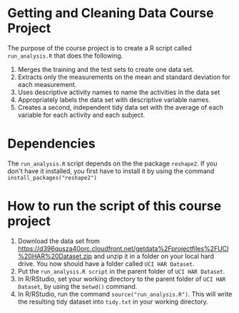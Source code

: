 Getting and Cleaning Data Course Project
========================================

The purpose of the course project is to create a R script called ```run_analysis.R``` that does the following.

1. Merges the training and the test sets to create one data set.
2. Extracts only the measurements on the mean and standard deviation for each measurement. 
3. Uses descriptive activity names to name the activities in the data set
4. Appropriately labels the data set with descriptive variable names. 
5. Creates a second, independent tidy data set with the average of each variable for each activity and each subject. 

Dependencies
============

The ```run_analysis.R``` script depends on the the package ```reshape2```. If you don't have it installed, you first have to install it by using the command ```install_packages("reshape2")```

How to run the script of this course project
============================================

1. Download the data set from https://d396qusza40orc.cloudfront.net/getdata%2Fprojectfiles%2FUCI%20HAR%20Dataset.zip and unzip it in a folder on your local hard drive. You now should have a folder called ```UCI HAR Dataset```.
2. Put the ```run_analysis.R script``` in the parent folder of ```UCI HAR Dataset```.
3. In R/RStudio, set your working directory to the parent folder of ```UCI HAR Dataset```, by using the s```etwd()``` command.
4. In R/RStudio, run the command ```source("run_analysis.R")```. This will write the resulting tidy dataset into ```tidy.txt``` in your working directory.

